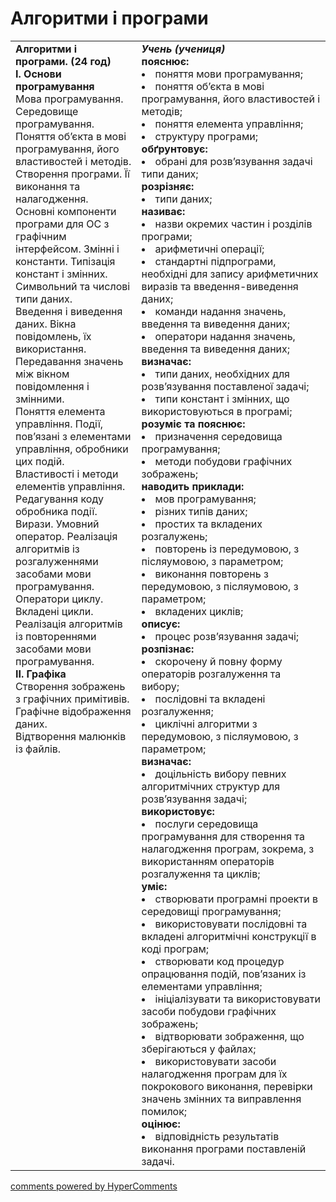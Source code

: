 <div id="hypercomments_widget" class="js-hypercomments-widget invisible"></div>

# Алгоритми і програми

<table>
  <tr>
    <td width="40%" style="vertical-align:top !important;">
<b>Алгоритми і програми. (24 год)</b><br>
<b>І. Основи програмування</b><br>
Мова програмування. Середовище програмування.<br>
Поняття об’єкта в мові програмування, його властивостей і методів. <br>
Створення програми. Її виконання та налагодження.<br>
Основні компоненти програми для ОС з графічним інтерфейсом. Змінні і константи. Типізація констант і змінних. Символьний та числові типи даних. <br>
Введення і виведення даних. Вікна повідомлень, їх використання. Передавання значень між вікном повідомлення і змінними.<br>
Поняття елемента управління. Події, пов’язані з елементами управління, обробники цих подій. <br>
Властивості і методи елементів управління. Редагування коду обробника події. <br>
Вирази. Умовний оператор. Реалізація алгоритмів із розгалуженнями засобами мови програмування.<br>
Оператори циклу. Вкладені цикли. Реалізація алгоритмів із повтореннями засобами мови програмування.<br>
<b>ІІ. Графіка</b><br>
Створення зображень з графічних примітивів. Графічне відображення даних.<br>
Відтворення малюнків із файлів.
</td>
    <td width="60%" style="vertical-align:top !important;">
<i><b>Учень (учениця)</b></i><br>
<b>пояснює:</b>
<li>поняття мови програмування;</li>
<li>поняття об’єкта в мові програмування, його властивостей і методів;</li>
<li>поняття елемента управління;</li>
<li>структуру програми;</li>
<b>обґрунтовує:</b>
<li>обрані для розв’язування задачі типи даних;</li>
<b>розрізняє:</b>
<li>типи даних;</li>
<b>називає:</b>
<li>назви окремих частин і розділів програми;</li>
<li>арифметичні операції; </li>
<li>стандартні підпрограми, необхідні для запису арифметичних виразів та введення-виведення даних; </li>
<li>команди надання значень, введення та виведення даних; </li>
<li>оператори надання значень, введення та виведення даних; </li>
<b>визначає:</b>
<li>типи даних, необхідних для розв’язування поставленої задачі;</li>
<li>типи констант і змінних, що використовуються в програмі;</li>
<b>розуміє та пояснює:</b>
<li>призначення середовища програмування;</li>
<li>методи побудови графічних зображень;</li>
<b>наводить приклади:</b>
<li>мов програмування;</li>
<li>різних типів даних;</li>
<li>простих та вкладених розгалужень; </li>
<li>повторень із передумовою, з післяумовою, з параметром; </li>
<li>виконання повторень з передумовою, з післяумовою, з параметром; </li>
<li>вкладених циклів;</li>
<b>описує:</b>
<li>процес розв’язування задачі;</li>
<b>розпізнає: </b>
<li>скорочену й повну форму операторів розгалуження та вибору; </li>
<li>послідовні та вкладені розгалуження;</li>
<li>циклічні алгоритми з передумовою, з післяумовою, з параметром; </li>
<b>визначає: </b>
<li>доцільність вибору певних алгоритмічних структур для розв’язування задачі; </li>
<b>використовує: </b>
<li>послуги середовища програмування для створення та налагодження програм, зокрема, з використанням операторів розгалуження та циклів; </li>
<b>уміє:</b>
<li>створювати програмні проекти в середовищі програмування;</li>
<li>використовувати послідовні та вкладені алгоритмічні конструкції в коді програм;</li>
<li>створювати код процедур опрацювання подій, пов’язаних із елементами управління;</li>
<li>ініціалізувати та використовувати засоби побудови графічних зображень;</li>
<li>відтворювати зображення, що зберігаються у файлах;</li>
<li>використовувати засоби налагодження програм для їх покрокового виконання, перевірки значень змінних та виправлення помилок;</li>
<b>оцінює: </b>
<li>відповідність результатів виконання програми поставленій задачі.</li>
  </td>
</table>

<div class="js-hypercomments-container">
<a href="http://hypercomments.com" class="hc-link" title="comments widget">comments powered by HyperComments</a>
</div>
